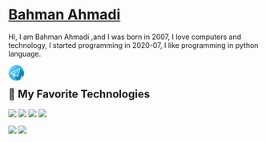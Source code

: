 
# <a href="http://bahman-backup.ir/cv"> Bahman Ahmadi </a>

Hi, I am Bahman Ahmadi ,and I was born in 2007, I love computers and technology, I started programming in 2020-07, I like programming in python language.

<a href="https://t.me/Bprogrammer">
	<img align="left" alt="Bahman Ahmadi | Telegram" width="32px" src="https://github.com/sina-devel/sina-devel/blob/main/img/telegram.png" />
</a>
<br>

## 🔧 My Favorite Technologies
![](https://img.shields.io/badge/OS-Linux-informational?style=flat&logo=linux&logoColor=white&color=informational)
![](https://img.shields.io/badge/Editor-VsCode-informational?style=flat&logo=VsCode&logoColor=white&color=informational)
![](https://img.shields.io/badge/Code-Python-informational?style=flat&logo=python&logoColor=white&color=informational)
![](https://img.shields.io/badge/Tools-Selenium-informational?style=flat&logo=selenium&logoColor=white&color=informational)

![](https://github-readme-stats.vercel.app/api/top-langs/?username=Bahman-Ahmadi&bg_color=30,e96443,904e95&title_color=fff&text_color=fff&count_private=true)
![](https://github-readme-stats.vercel.app/api?username=Bahman-Ahmadi&show_icons=true&bg_color=30,e96443,904e95&title_color=fff&text_color=fff&count_private=true)
